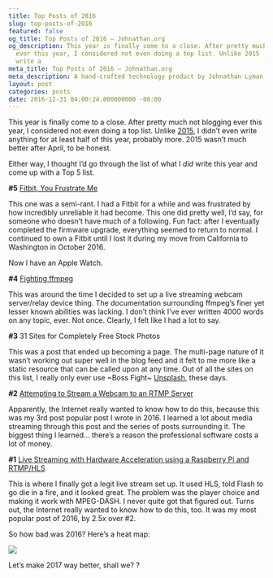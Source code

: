 ```yaml
---
title: Top Posts of 2016
slug: top-posts-of-2016
featured: false
og_title: Top Posts of 2016 – Johnathan.org
og_description: This year is finally come to a close. After pretty much not blogging
  ever this year, I considered not even doing a top list. Unlike 2015 , I didn’t even
  write a
meta_title: Top Posts of 2016 – Johnathan.org
meta_description: A hand-crafted technology product by Johnathan Lyman
layout: post
categories: posts
date: 2016-12-31 04:00:24.000000000 -08:00
---
```


This year is finally come to a close. After pretty much not blogging ever this year, I considered not even doing a top list. Unlike [2015](https://johnathan.org/2015/), I didn’t even write anything for at least half of this year, probably more. 2015 wasn’t much better after April, to be honest.

Either way, I thought I’d go through the list of what I _did_ write this year and come up with a Top 5 list.

**#5** [Fitbit, You Frustrate Me](https://johnathan.org/posts/2016/03/fitbit-you-frustrate-me.html)

This one was a semi-rant. I had a Fitbit for a while and was frustrated by how incredibly unreliable it had become. This one did pretty well, I’d say, for someone who doesn’t have much of a following. Fun fact: after I eventually completed the firmware upgrade, everything seemed to return to normal. I continued to own a Fitbit until I lost it during my move from California to Washington in October 2016.

Now I have an Apple Watch.

**#4** [Fighting ffmpeg](/2016/07/fighting-ffmpeg.html)

This was around the time I decided to set up a live streaming webcam server/relay device thing. The documentation surrounding ffmpeg’s finer yet lesser known abilities was lacking. I don’t think I’ve ever written 4000 words on any topic, ever. Not once. Clearly, I felt like I had a lot to say.

**#3** 31 Sites for Completely Free Stock Photos

This was a post that ended up becoming a page. The multi-page nature of it wasn’t working out super well in the blog feed and it felt to me more like a static resource that can be called upon at any time. Out of all the sites on this list, I really only ever use ~Boss Fight~ [Unsplash](https://unsplash.com), these days.

**#2** [Attempting to Stream a Webcam to an RTMP Server](/2016/07/stream-rtmp.html)

Apparently, the Internet really wanted to know how to do this, because this was my 3rd post popular post I wrote in 2016. I learned a lot about media streaming through this post and the series of posts surrounding it. The biggest thing I learned… there’s a reason the professional software costs a lot of money.

**#1** [Live Streaming with Hardware Acceleration using a Raspberry Pi and RTMP/HLS](/2016/07/rpi-h264-hw-acceleration.html)

This is where I finally got a legit live stream set up. It used HLS, told Flash to go die in a fire, and it looked great. The problem was the player choice and making it work with MPEG-DASH. I never quite got that figured out. Turns out, the Internet really wanted to know how to do this, too. It was my most popular post of 2016, by 2.5x over #2.

So how bad was 2016? Here’s a heat map:

![](/content/images/wp-content/uploads/2016/12/Screen-Shot-2016-12-30-at-10.04.59-PM.png)

Let’s make 2017 way better, shall we? ?

